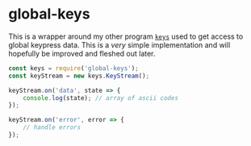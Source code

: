 # global-keys
This is a wrapper around my other program [`keys`](https://github.com/QuantumCoded/keys) used to get access to global keypress data. This is a *very* simple implementation and will hopefully be improved and fleshed out later.

```js
const keys = require('global-keys');
const keyStream = new keys.KeyStream();

keyStream.on('data', state => {
	console.log(state); // array of ascii codes
});

keyStream.on('error', error => {
	// handle errors
});
```
